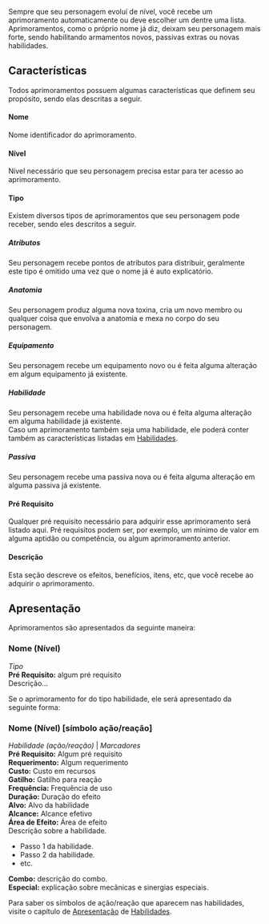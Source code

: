 Sempre que seu personagem evoluí de nível, você recebe um aprimoramento automaticamente ou deve escolher um dentre uma lista. Aprimoramentos, como o próprio nome já diz, deixam seu personagem mais forte, sendo habilitando armamentos novos, passivas extras ou novas habilidades.

## Características
Todos aprimoramentos possuem algumas características que definem seu propósito, sendo elas descritas a seguir.

#### Nome
Nome identificador do aprimoramento.

#### Nível
Nível necessário que seu personagem precisa estar para ter acesso ao aprimoramento.

#### Tipo
Existem diversos tipos de aprimoramentos que seu personagem pode receber, sendo eles descritos a seguir.

##### Atributos
Seu personagem recebe pontos de atributos para distribuir, geralmente este tipo é omitido uma vez que o nome já é auto explicatório.

##### Anatomia
Seu personagem produz alguma nova toxina, cria um novo membro ou qualquer coisa que envolva a anatomia e mexa no corpo do seu personagem.

##### Equipamento
Seu personagem recebe um equipamento novo ou é feita alguma alteração em algum equipamento já existente.

##### Habilidade
Seu personagem recebe uma habilidade nova ou é feita alguma alteração em alguma habilidade já existente.  
Caso um aprimoramento também seja uma habilidade, ele poderá conter também as características listadas em [Habilidades](./play/abilities.md).

##### Passiva
Seu personagem recebe uma passiva nova ou é feita alguma alteração em alguma passiva já existente.

#### Pré Requisito
Qualquer pré requisito necessário para adquirir esse aprimoramento será listado aqui. Pré requisitos podem ser, por exemplo, um mínimo de valor em alguma aptidão ou competência, ou algum aprimoramento anterior.

#### Descrição
Esta seção descreve os efeitos, benefícios, itens, etc, que você recebe ao adquirir o aprimoramento.

## Apresentação
Aprimoramentos são apresentados da seguinte maneira:

### Nome (Nível)  
_Tipo_  
**Pré Requisito:** algum pré requisito  
Descrição...  

Se o aprimoramento for do tipo habilidade, ele será apresentado da seguinte forma:

### Nome (Nível) [símbolo ação/reação]
_Habilidade (ação/reação)_ \| _Marcadores_  
**Pré Requisito:** Algum pré requisito  
**Requerimento:** Algum requerimento  
**Custo:** Custo em recursos  
**Gatilho:** Gatilho para reação  
**Frequência:** Frequência de uso  
**Duração:** Duração do efeito  
**Alvo:** Alvo da habilidade  
**Alcance:** Alcance efetivo  
**Área de Efeito:** Área de efeito  
Descrição sobre a habilidade.  

- Passo 1 da habilidade.
- Passo 2 da habilidade.
- etc.

**Combo:** descrição do combo.  
**Especial:** explicação sobre mecânicas e sinergias especiais.  

Para saber os símbolos de ação/reação que aparecem nas habilidades, visite o capítulo de [Apresentação](./play/abilities.md#apresentação) de [Habilidades](./play/abilities.md).


